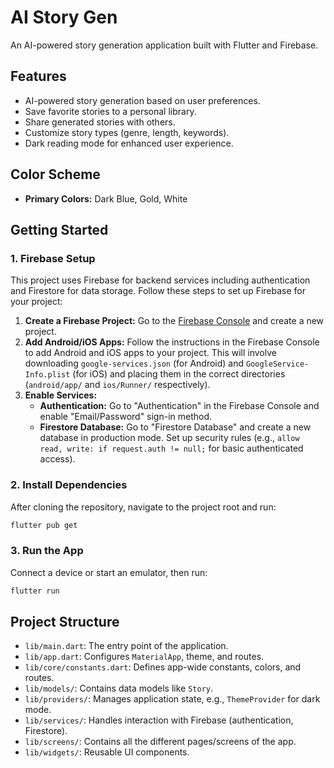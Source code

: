 # AI Story Gen

An AI-powered story generation application built with Flutter and Firebase.

## Features

- AI-powered story generation based on user preferences.
- Save favorite stories to a personal library.
- Share generated stories with others.
- Customize story types (genre, length, keywords).
- Dark reading mode for enhanced user experience.

## Color Scheme

- **Primary Colors:** Dark Blue, Gold, White

## Getting Started

### 1. Firebase Setup

This project uses Firebase for backend services including authentication and Firestore for data storage. Follow these steps to set up Firebase for your project:

1. **Create a Firebase Project:** Go to the [Firebase Console](https://console.firebase.google.com/) and create a new project.
2. **Add Android/iOS Apps:** Follow the instructions in the Firebase Console to add Android and iOS apps to your project. This will involve downloading `google-services.json` (for Android) and `GoogleService-Info.plist` (for iOS) and placing them in the correct directories (`android/app/` and `ios/Runner/` respectively).
3. **Enable Services:**
   - **Authentication:** Go to "Authentication" in the Firebase Console and enable "Email/Password" sign-in method.
   - **Firestore Database:** Go to "Firestore Database" and create a new database in production mode. Set up security rules (e.g., `allow read, write: if request.auth != null;` for basic authenticated access).

### 2. Install Dependencies

After cloning the repository, navigate to the project root and run:

```bash
flutter pub get
```

### 3. Run the App

Connect a device or start an emulator, then run:

```bash
flutter run
```

## Project Structure

- `lib/main.dart`: The entry point of the application.
- `lib/app.dart`: Configures `MaterialApp`, theme, and routes.
- `lib/core/constants.dart`: Defines app-wide constants, colors, and routes.
- `lib/models/`: Contains data models like `Story`.
- `lib/providers/`: Manages application state, e.g., `ThemeProvider` for dark mode.
- `lib/services/`: Handles interaction with Firebase (authentication, Firestore).
- `lib/screens/`: Contains all the different pages/screens of the app.
- `lib/widgets/`: Reusable UI components.

